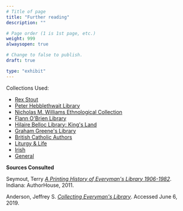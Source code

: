 ```yaml
---
# Title of page
title: "Further reading"
description: ""

# Page order (1 is 1st page, etc.)
weight: 999
alwaysopen: true

# Change to false to publish.
draft: true

type: "exhibit"
---
```




Collections Used:   

* [Rex Stout](https://bc-primo.hosted.exlibrisgroup.com/primo-explore/search?query=lsr30,contains,STOUT,AND&tab=bcl_only&search_scope=lib_BURNS&sortby=rank&vid=bclib_new&lang=en_US&mode=advanced&offset=0)
* [Peter Hebblethwait Library](https://bc-primo.hosted.exlibrisgroup.com/primo-explore/search?query=lsr30,contains,hebblethwaite,AND&tab=bcl_only&search_scope=lib_BURNS&sortby=rank&vid=bclib_new&lang=en_US&mode=advanced&offset=0)
* [Nicholas M. Williams Ethnological Collection](https://bc-primo.hosted.exlibrisgroup.com/primo-explore/search?query=lsr30,contains,Williams,AND&tab=bcl_only&search_scope=lib_BURNS&sortby=rank&vid=bclib_new&lang=en_US&mode=advanced&offset=0)
* [Flann O'Brien Library](https://bc-primo.hosted.exlibrisgroup.com/primo-explore/search?query=lsr30,contains,obrien%20library,AND&tab=bcl_only&search_scope=lib_BURNS&sortby=rank&vid=bclib_new&lang=en_US&mode=advanced&offset=0)
* [Hilaire Belloc Library: King's Land](https://bc-primo.hosted.exlibrisgroup.com/primo-explore/search?query=lsr30,contains,king%27s%20land,AND&tab=bcl_only&search_scope=lib_BURNS&sortby=rank&vid=bclib_new&lang=en_US&mode=advanced&offset=0)
* [Graham Greene's Library](https://bc-primo.hosted.exlibrisgroup.com/primo-explore/search?query=lsr30,contains,greene%20library,AND&tab=bcl_only&search_scope=lib_BURNS&sortby=rank&vid=bclib_new&lang=en_US&mode=advanced&offset=0)
* [British Catholic Authors](https://bc-primo.hosted.exlibrisgroup.com/primo-explore/search?query=lsr30,contains,british%20catholic%20authors,AND&tab=bcl_only&search_scope=lib_BURNS&sortby=rank&vid=bclib_new&lang=en_US&mode=advanced&offset=0)
* [Liturgy & Life](https://bc-primo.hosted.exlibrisgroup.com/primo-explore/search?query=lsr30,contains,liturgy%20and%20life,AND&tab=bcl_only&search_scope=lib_BURNS&sortby=rank&vid=bclib_new&lang=en_US&mode=advanced&offset=0)
* [Irish](https://bc-primo.hosted.exlibrisgroup.com/primo-explore/search?query=lsr30,contains,Irish,AND&tab=bcl_only&search_scope=lib_BURNS&sortby=rank&vid=bclib_new&lang=en_US&mode=advanced&offset=0)
* [General](https://bc-primo.hosted.exlibrisgroup.com/primo-explore/search?query=lsr30,contains,general,AND&tab=bcl_only&search_scope=lib_BURNS&sortby=rank&vid=bclib_new&lang=en_US&mode=advanced&offset=0)

__Sources Consulted__

Seymout, Terry *[A Printing History of Everyman's Library 1906-1982](https://bc-primo.hosted.exlibrisgroup.com/primo-explore/search?query=lsr30,contains,general,AND&tab=bcl_only&search_scope=lib_BURNS&sortby=rank&vid=bclib_new&lang=en_US&mode=advanced&offset=0)*. Indiana: AuthorHouse, 2011.

Anderson, Jeffrey S. *[Collecting Everyman's Library](http://www.everymanslibrarycollecting.com/index.html)*. Accessed June 6, 2019.